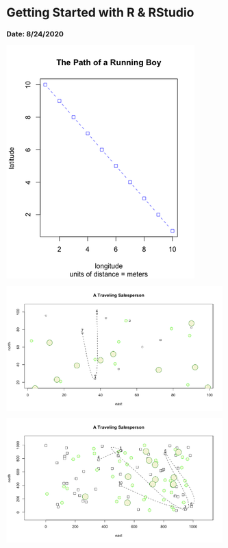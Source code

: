 # Getting Started with R & RStudio

### Date: 8/24/2020

![Path of the Running Boy](ThePathOfTheRunningBoy.png)

![A Traveling Salesperson (Original)](ATravelingSalespersonOriginal.png)

![A Traveling Salesperson (Challenge)](ATravelingSalespersonChallenge.png)
